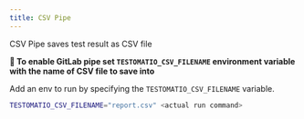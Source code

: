 ```yaml
---
title: CSV Pipe
---
```


CSV Pipe saves test result as CSV file

**🔌 To enable GitLab pipe set `TESTOMATIO_CSV_FILENAME` environment variable with the name of CSV file to save into**

Add an env to run by specifying the `TESTOMATIO_CSV_FILENAME` variable.

```bash
TESTOMATIO_CSV_FILENAME="report.csv" <actual run command>
```

